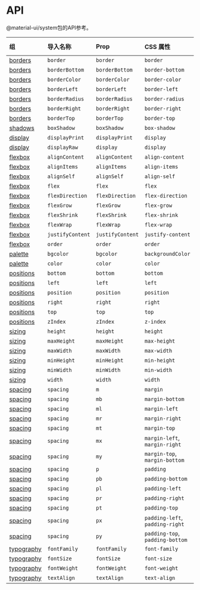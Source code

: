 # API

<p class="description">@material-ui/system包的API参考。</p>

| 组                                 | 导入名称             | Prop             | CSS 属性                          | Theme key                                                              |
|:--------------------------------- |:---------------- |:---------------- |:------------------------------- |:---------------------------------------------------------------------- |
| [borders](/system/borders/)       | `border`         | `border`         | `border`                        | `borders`                                                              |
| [borders](/system/borders/)       | `borderBottom`   | `borderBottom`   | `border-bottom`                 | `borders`                                                              |
| [borders](/system/borders/)       | `borderColor`    | `borderColor`    | `border-color`                  | [`palette`](/customization/default-theme/?expand-path=$.palette)       |
| [borders](/system/borders/)       | `borderLeft`     | `borderLeft`     | `border-left`                   | `borders`                                                              |
| [borders](/system/borders/)       | `borderRadius`   | `borderRadius`   | `border-radius`                 | [`shape`](/customization/default-theme/?expand-path=$.shape)           |
| [borders](/system/borders/)       | `borderRight`    | `borderRight`    | `border-right`                  | `borders`                                                              |
| [borders](/system/borders/)       | `borderTop`      | `borderTop`      | `border-top`                    | `borders`                                                              |
| [shadows](/system/shadows/)       | `boxShadow`      | `boxShadow`      | `box-shadow`                    | `shadows`                                                              |
| [display](/system/display/)       | `displayPrint`   | `displayPrint`   | `display`                       | none                                                                   |
| [display](/system/display/)       | `displayRaw`     | `display`        | `display`                       | none                                                                   |
| [flexbox](/system/flexbox/)       | `alignContent`   | `alignContent`   | `align-content`                 | none                                                                   |
| [flexbox](/system/flexbox/)       | `alignItems`     | `alignItems`     | `align-items`                   | none                                                                   |
| [flexbox](/system/flexbox/)       | `alignSelf`      | `alignSelf`      | `align-self`                    | none                                                                   |
| [flexbox](/system/flexbox/)       | `flex`           | `flex`           | `flex`                          | none                                                                   |
| [flexbox](/system/flexbox/)       | `flexDirection`  | `flexDirection`  | `flex-direction`                | none                                                                   |
| [flexbox](/system/flexbox/)       | `flexGrow`       | `flexGrow`       | `flex-grow`                     | none                                                                   |
| [flexbox](/system/flexbox/)       | `flexShrink`     | `flexShrink`     | `flex-shrink`                   | none                                                                   |
| [flexbox](/system/flexbox/)       | `flexWrap`       | `flexWrap`       | `flex-wrap`                     | none                                                                   |
| [flexbox](/system/flexbox/)       | `justifyContent` | `justifyContent` | `justify-content`               | none                                                                   |
| [flexbox](/system/flexbox/)       | `order`          | `order`          | `order`                         | none                                                                   |
| [palette](/system/palette/)       | `bgcolor`        | `bgcolor`        | `backgroundColor`               | [`palette`](/customization/default-theme/?expand-path=$.palette)       |
| [palette](/system/palette/)       | `color`          | `color`          | `color`                         | [`palette`](/customization/default-theme/?expand-path=$.palette)       |
| [positions](/system/positions/)   | `bottom`         | `bottom`         | `bottom`                        | none                                                                   |
| [positions](/system/positions/)   | `left`           | `left`           | `left`                          | none                                                                   |
| [positions](/system/positions/)   | `position`       | `position`       | `position`                      | none                                                                   |
| [positions](/system/positions/)   | `right`          | `right`          | `right`                         | none                                                                   |
| [positions](/system/positions/)   | `top`            | `top`            | `top`                           | none                                                                   |
| [positions](/system/positions/)   | `zIndex`         | `zIndex`         | `z-index`                       | [`zIndex`](/customization/default-theme/?expand-path=$.zIndex)         |
| [sizing](/system/sizing/)         | `height`         | `height`         | `height`                        | none                                                                   |
| [sizing](/system/sizing/)         | `maxHeight`      | `maxHeight`      | `max-height`                    | none                                                                   |
| [sizing](/system/sizing/)         | `maxWidth`       | `maxWidth`       | `max-width`                     | none                                                                   |
| [sizing](/system/sizing/)         | `minHeight`      | `minHeight`      | `min-height`                    | none                                                                   |
| [sizing](/system/sizing/)         | `minWidth`       | `minWidth`       | `min-width`                     | none                                                                   |
| [sizing](/system/sizing/)         | `width`          | `width`          | `width`                         | none                                                                   |
| [spacing](/system/spacing/)       | `spacing`        | `m`              | `margin`                        | [`spacing`](/customization/default-theme/?expand-path=$.spacing)       |
| [spacing](/system/spacing/)       | `spacing`        | `mb`             | `margin-bottom`                 | [`spacing`](/customization/default-theme/?expand-path=$.spacing)       |
| [spacing](/system/spacing/)       | `spacing`        | `ml`             | `margin-left`                   | [`spacing`](/customization/default-theme/?expand-path=$.spacing)       |
| [spacing](/system/spacing/)       | `spacing`        | `mr`             | `margin-right`                  | [`spacing`](/customization/default-theme/?expand-path=$.spacing)       |
| [spacing](/system/spacing/)       | `spacing`        | `mt`             | `margin-top`                    | [`spacing`](/customization/default-theme/?expand-path=$.spacing)       |
| [spacing](/system/spacing/)       | `spacing`        | `mx`             | `margin-left`, `margin-right`   | [`spacing`](/customization/default-theme/?expand-path=$.spacing)       |
| [spacing](/system/spacing/)       | `spacing`        | `my`             | `margin-top`, `margin-bottom`   | [`spacing`](/customization/default-theme/?expand-path=$.spacing)       |
| [spacing](/system/spacing/)       | `spacing`        | `p`              | `padding`                       | [`spacing`](/customization/default-theme/?expand-path=$.spacing)       |
| [spacing](/system/spacing/)       | `spacing`        | `pb`             | `padding-bottom`                | [`spacing`](/customization/default-theme/?expand-path=$.spacing)       |
| [spacing](/system/spacing/)       | `spacing`        | `pl`             | `padding-left`                  | [`spacing`](/customization/default-theme/?expand-path=$.spacing)       |
| [spacing](/system/spacing/)       | `spacing`        | `pr`             | `padding-right`                 | [`spacing`](/customization/default-theme/?expand-path=$.spacing)       |
| [spacing](/system/spacing/)       | `spacing`        | `pt`             | `padding-top`                   | [`spacing`](/customization/default-theme/?expand-path=$.spacing)       |
| [spacing](/system/spacing/)       | `spacing`        | `px`             | `padding-left`, `padding-right` | [`spacing`](/customization/default-theme/?expand-path=$.spacing)       |
| [spacing](/system/spacing/)       | `spacing`        | `py`             | `padding-top`, `padding-bottom` | [`spacing`](/customization/default-theme/?expand-path=$.spacing)       |
| [typography](/system/typography/) | `fontFamily`     | `fontFamily`     | `font-family`                   | [`typography`](/customization/default-theme/?expand-path=$.typography) |
| [typography](/system/typography/) | `fontSize`       | `fontSize`       | `font-size`                     | [`typography`](/customization/default-theme/?expand-path=$.typography) |
| [typography](/system/typography/) | `fontWeight`     | `fontWeight`     | `font-weight`                   | [`typography`](/customization/default-theme/?expand-path=$.typography) |
| [typography](/system/typography/) | `textAlign`      | `textAlign`      | `text-align`                    | none                                                                   |